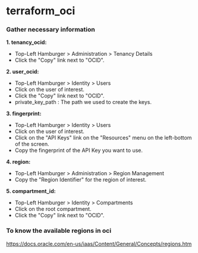 # terraform_oci
### Gather necessary information 
**1. tenancy_ocid:**
* Top-Left Hamburger > Administration > Tenancy Details  
* Click the "Copy" link next to "OCID".

**2. user_ocid:**
* Top-Left Hamburger > Identity > Users
* Click on the user of interest.
* Click the "Copy" link next to "OCID".
* private_key_path : The path we used to create the keys.

**3. fingerprint:**
* Top-Left Hamburger > Identity > Users
* Click on the user of interest.
* Click on the "API Keys" link on the "Resources" menu on the left-bottom of the screen.
* Copy the fingerprint of the API Key you want to use.

**4. region:**
* Top-Left Hamburger > Administration > Region Management
* Copy the "Region Identifier" for the region of interest.

**5. compartment_id:**
* Top-Left Hamburger > Identity > Compartments
* Click on the root compartment.
* Click the "Copy" link next to "OCID".

### To know the available regions in oci
https://docs.oracle.com/en-us/iaas/Content/General/Concepts/regions.htm
